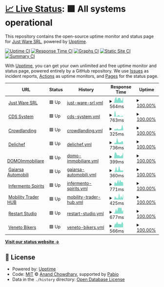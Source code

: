 # [📈 Live Status](https://JustWareSRL.github.io/JustWareUpptime): <!--live status--> **🟩 All systems operational**

This repository contains the open-source uptime monitor and status page for [Just Ware SRL](justware.it), powered by [Upptime](https://github.com/upptime/upptime).

[![Uptime CI](https://github.com/JustWareSRL/JustWareUpptime/workflows/Uptime%20CI/badge.svg)](https://github.com/JustWareSRL/JustWareUpptime/actions?query=workflow%3A%22Uptime+CI%22)
[![Response Time CI](https://github.com/JustWareSRL/JustWareUpptime/workflows/Response%20Time%20CI/badge.svg)](https://github.com/JustWareSRL/JustWareUpptime/actions?query=workflow%3A%22Response+Time+CI%22)
[![Graphs CI](https://github.com/JustWareSRL/JustWareUpptime/workflows/Graphs%20CI/badge.svg)](https://github.com/JustWareSRL/JustWareUpptime/actions?query=workflow%3A%22Graphs+CI%22)
[![Static Site CI](https://github.com/JustWareSRL/JustWareUpptime/workflows/Static%20Site%20CI/badge.svg)](https://github.com/JustWareSRL/JustWareUpptime/actions?query=workflow%3A%22Static+Site+CI%22)
[![Summary CI](https://github.com/JustWareSRL/JustWareUpptime/workflows/Summary%20CI/badge.svg)](https://github.com/JustWareSRL/JustWareUpptime/actions?query=workflow%3A%22Summary+CI%22)

With [Upptime](https://upptime.js.org), you can get your own unlimited and free uptime monitor and status page, powered entirely by a GitHub repository. We use [Issues](https://github.com/JustWareSRL/JustWareUpptime/issues) as incident reports, [Actions](https://github.com/JustWareSRL/JustWareUpptime/actions) as uptime monitors, and [Pages](https://JustWareSRL.github.io/JustWareUpptime) for the status page.

<!--start: status pages-->
<!-- This summary is generated by Upptime (https://github.com/upptime/upptime) -->
<!-- Do not edit this manually, your changes will be overwritten -->
<!-- prettier-ignore -->
| URL | Status | History | Response Time | Uptime |
| --- | ------ | ------- | ------------- | ------ |
| <img alt="" src="https://icons.duckduckgo.com/ip3/justware.it.ico" height="13"> [Just Ware SRL](https://justware.it) | 🟩 Up | [just-ware-srl.yml](https://github.com/JustWareSRL/JustWareUpptime/commits/HEAD/history/just-ware-srl.yml) | <details><summary><img alt="Response time graph" src="./graphs/just-ware-srl/response-time-week.png" height="20"> 564ms</summary><br><a href="https://JustWareSRL.github.io/JustWareUpptime/history/just-ware-srl"><img alt="Response time 564" src="https://img.shields.io/endpoint?url=https%3A%2F%2Fraw.githubusercontent.com%2FJustWareSRL%2FJustWareUpptime%2FHEAD%2Fapi%2Fjust-ware-srl%2Fresponse-time.json"></a><br><a href="https://JustWareSRL.github.io/JustWareUpptime/history/just-ware-srl"><img alt="24-hour response time 564" src="https://img.shields.io/endpoint?url=https%3A%2F%2Fraw.githubusercontent.com%2FJustWareSRL%2FJustWareUpptime%2FHEAD%2Fapi%2Fjust-ware-srl%2Fresponse-time-day.json"></a><br><a href="https://JustWareSRL.github.io/JustWareUpptime/history/just-ware-srl"><img alt="7-day response time 564" src="https://img.shields.io/endpoint?url=https%3A%2F%2Fraw.githubusercontent.com%2FJustWareSRL%2FJustWareUpptime%2FHEAD%2Fapi%2Fjust-ware-srl%2Fresponse-time-week.json"></a><br><a href="https://JustWareSRL.github.io/JustWareUpptime/history/just-ware-srl"><img alt="30-day response time 564" src="https://img.shields.io/endpoint?url=https%3A%2F%2Fraw.githubusercontent.com%2FJustWareSRL%2FJustWareUpptime%2FHEAD%2Fapi%2Fjust-ware-srl%2Fresponse-time-month.json"></a><br><a href="https://JustWareSRL.github.io/JustWareUpptime/history/just-ware-srl"><img alt="1-year response time 564" src="https://img.shields.io/endpoint?url=https%3A%2F%2Fraw.githubusercontent.com%2FJustWareSRL%2FJustWareUpptime%2FHEAD%2Fapi%2Fjust-ware-srl%2Fresponse-time-year.json"></a></details> | <details><summary><a href="https://JustWareSRL.github.io/JustWareUpptime/history/just-ware-srl">100.00%</a></summary><a href="https://JustWareSRL.github.io/JustWareUpptime/history/just-ware-srl"><img alt="All-time uptime 100.00%" src="https://img.shields.io/endpoint?url=https%3A%2F%2Fraw.githubusercontent.com%2FJustWareSRL%2FJustWareUpptime%2FHEAD%2Fapi%2Fjust-ware-srl%2Fuptime.json"></a><br><a href="https://JustWareSRL.github.io/JustWareUpptime/history/just-ware-srl"><img alt="24-hour uptime 100.00%" src="https://img.shields.io/endpoint?url=https%3A%2F%2Fraw.githubusercontent.com%2FJustWareSRL%2FJustWareUpptime%2FHEAD%2Fapi%2Fjust-ware-srl%2Fuptime-day.json"></a><br><a href="https://JustWareSRL.github.io/JustWareUpptime/history/just-ware-srl"><img alt="7-day uptime 100.00%" src="https://img.shields.io/endpoint?url=https%3A%2F%2Fraw.githubusercontent.com%2FJustWareSRL%2FJustWareUpptime%2FHEAD%2Fapi%2Fjust-ware-srl%2Fuptime-week.json"></a><br><a href="https://JustWareSRL.github.io/JustWareUpptime/history/just-ware-srl"><img alt="30-day uptime 100.00%" src="https://img.shields.io/endpoint?url=https%3A%2F%2Fraw.githubusercontent.com%2FJustWareSRL%2FJustWareUpptime%2FHEAD%2Fapi%2Fjust-ware-srl%2Fuptime-month.json"></a><br><a href="https://JustWareSRL.github.io/JustWareUpptime/history/just-ware-srl"><img alt="1-year uptime 100.00%" src="https://img.shields.io/endpoint?url=https%3A%2F%2Fraw.githubusercontent.com%2FJustWareSRL%2FJustWareUpptime%2FHEAD%2Fapi%2Fjust-ware-srl%2Fuptime-year.json"></a></details>
| <img alt="" src="https://icons.duckduckgo.com/ip3/cdssystem.it.ico" height="13"> [CDS System](https://cdssystem.it) | 🟩 Up | [cds-system.yml](https://github.com/JustWareSRL/JustWareUpptime/commits/HEAD/history/cds-system.yml) | <details><summary><img alt="Response time graph" src="./graphs/cds-system/response-time-week.png" height="20"> 763ms</summary><br><a href="https://JustWareSRL.github.io/JustWareUpptime/history/cds-system"><img alt="Response time 763" src="https://img.shields.io/endpoint?url=https%3A%2F%2Fraw.githubusercontent.com%2FJustWareSRL%2FJustWareUpptime%2FHEAD%2Fapi%2Fcds-system%2Fresponse-time.json"></a><br><a href="https://JustWareSRL.github.io/JustWareUpptime/history/cds-system"><img alt="24-hour response time 763" src="https://img.shields.io/endpoint?url=https%3A%2F%2Fraw.githubusercontent.com%2FJustWareSRL%2FJustWareUpptime%2FHEAD%2Fapi%2Fcds-system%2Fresponse-time-day.json"></a><br><a href="https://JustWareSRL.github.io/JustWareUpptime/history/cds-system"><img alt="7-day response time 763" src="https://img.shields.io/endpoint?url=https%3A%2F%2Fraw.githubusercontent.com%2FJustWareSRL%2FJustWareUpptime%2FHEAD%2Fapi%2Fcds-system%2Fresponse-time-week.json"></a><br><a href="https://JustWareSRL.github.io/JustWareUpptime/history/cds-system"><img alt="30-day response time 763" src="https://img.shields.io/endpoint?url=https%3A%2F%2Fraw.githubusercontent.com%2FJustWareSRL%2FJustWareUpptime%2FHEAD%2Fapi%2Fcds-system%2Fresponse-time-month.json"></a><br><a href="https://JustWareSRL.github.io/JustWareUpptime/history/cds-system"><img alt="1-year response time 763" src="https://img.shields.io/endpoint?url=https%3A%2F%2Fraw.githubusercontent.com%2FJustWareSRL%2FJustWareUpptime%2FHEAD%2Fapi%2Fcds-system%2Fresponse-time-year.json"></a></details> | <details><summary><a href="https://JustWareSRL.github.io/JustWareUpptime/history/cds-system">100.00%</a></summary><a href="https://JustWareSRL.github.io/JustWareUpptime/history/cds-system"><img alt="All-time uptime 100.00%" src="https://img.shields.io/endpoint?url=https%3A%2F%2Fraw.githubusercontent.com%2FJustWareSRL%2FJustWareUpptime%2FHEAD%2Fapi%2Fcds-system%2Fuptime.json"></a><br><a href="https://JustWareSRL.github.io/JustWareUpptime/history/cds-system"><img alt="24-hour uptime 100.00%" src="https://img.shields.io/endpoint?url=https%3A%2F%2Fraw.githubusercontent.com%2FJustWareSRL%2FJustWareUpptime%2FHEAD%2Fapi%2Fcds-system%2Fuptime-day.json"></a><br><a href="https://JustWareSRL.github.io/JustWareUpptime/history/cds-system"><img alt="7-day uptime 100.00%" src="https://img.shields.io/endpoint?url=https%3A%2F%2Fraw.githubusercontent.com%2FJustWareSRL%2FJustWareUpptime%2FHEAD%2Fapi%2Fcds-system%2Fuptime-week.json"></a><br><a href="https://JustWareSRL.github.io/JustWareUpptime/history/cds-system"><img alt="30-day uptime 100.00%" src="https://img.shields.io/endpoint?url=https%3A%2F%2Fraw.githubusercontent.com%2FJustWareSRL%2FJustWareUpptime%2FHEAD%2Fapi%2Fcds-system%2Fuptime-month.json"></a><br><a href="https://JustWareSRL.github.io/JustWareUpptime/history/cds-system"><img alt="1-year uptime 100.00%" src="https://img.shields.io/endpoint?url=https%3A%2F%2Fraw.githubusercontent.com%2FJustWareSRL%2FJustWareUpptime%2FHEAD%2Fapi%2Fcds-system%2Fuptime-year.json"></a></details>
| <img alt="" src="https://icons.duckduckgo.com/ip3/crowdlanding.it.ico" height="13"> [Crowdlanding](https://crowdlanding.it) | 🟩 Up | [crowdlanding.yml](https://github.com/JustWareSRL/JustWareUpptime/commits/HEAD/history/crowdlanding.yml) | <details><summary><img alt="Response time graph" src="./graphs/crowdlanding/response-time-week.png" height="20"> 325ms</summary><br><a href="https://JustWareSRL.github.io/JustWareUpptime/history/crowdlanding"><img alt="Response time 325" src="https://img.shields.io/endpoint?url=https%3A%2F%2Fraw.githubusercontent.com%2FJustWareSRL%2FJustWareUpptime%2FHEAD%2Fapi%2Fcrowdlanding%2Fresponse-time.json"></a><br><a href="https://JustWareSRL.github.io/JustWareUpptime/history/crowdlanding"><img alt="24-hour response time 325" src="https://img.shields.io/endpoint?url=https%3A%2F%2Fraw.githubusercontent.com%2FJustWareSRL%2FJustWareUpptime%2FHEAD%2Fapi%2Fcrowdlanding%2Fresponse-time-day.json"></a><br><a href="https://JustWareSRL.github.io/JustWareUpptime/history/crowdlanding"><img alt="7-day response time 325" src="https://img.shields.io/endpoint?url=https%3A%2F%2Fraw.githubusercontent.com%2FJustWareSRL%2FJustWareUpptime%2FHEAD%2Fapi%2Fcrowdlanding%2Fresponse-time-week.json"></a><br><a href="https://JustWareSRL.github.io/JustWareUpptime/history/crowdlanding"><img alt="30-day response time 325" src="https://img.shields.io/endpoint?url=https%3A%2F%2Fraw.githubusercontent.com%2FJustWareSRL%2FJustWareUpptime%2FHEAD%2Fapi%2Fcrowdlanding%2Fresponse-time-month.json"></a><br><a href="https://JustWareSRL.github.io/JustWareUpptime/history/crowdlanding"><img alt="1-year response time 325" src="https://img.shields.io/endpoint?url=https%3A%2F%2Fraw.githubusercontent.com%2FJustWareSRL%2FJustWareUpptime%2FHEAD%2Fapi%2Fcrowdlanding%2Fresponse-time-year.json"></a></details> | <details><summary><a href="https://JustWareSRL.github.io/JustWareUpptime/history/crowdlanding">100.00%</a></summary><a href="https://JustWareSRL.github.io/JustWareUpptime/history/crowdlanding"><img alt="All-time uptime 100.00%" src="https://img.shields.io/endpoint?url=https%3A%2F%2Fraw.githubusercontent.com%2FJustWareSRL%2FJustWareUpptime%2FHEAD%2Fapi%2Fcrowdlanding%2Fuptime.json"></a><br><a href="https://JustWareSRL.github.io/JustWareUpptime/history/crowdlanding"><img alt="24-hour uptime 100.00%" src="https://img.shields.io/endpoint?url=https%3A%2F%2Fraw.githubusercontent.com%2FJustWareSRL%2FJustWareUpptime%2FHEAD%2Fapi%2Fcrowdlanding%2Fuptime-day.json"></a><br><a href="https://JustWareSRL.github.io/JustWareUpptime/history/crowdlanding"><img alt="7-day uptime 100.00%" src="https://img.shields.io/endpoint?url=https%3A%2F%2Fraw.githubusercontent.com%2FJustWareSRL%2FJustWareUpptime%2FHEAD%2Fapi%2Fcrowdlanding%2Fuptime-week.json"></a><br><a href="https://JustWareSRL.github.io/JustWareUpptime/history/crowdlanding"><img alt="30-day uptime 100.00%" src="https://img.shields.io/endpoint?url=https%3A%2F%2Fraw.githubusercontent.com%2FJustWareSRL%2FJustWareUpptime%2FHEAD%2Fapi%2Fcrowdlanding%2Fuptime-month.json"></a><br><a href="https://JustWareSRL.github.io/JustWareUpptime/history/crowdlanding"><img alt="1-year uptime 100.00%" src="https://img.shields.io/endpoint?url=https%3A%2F%2Fraw.githubusercontent.com%2FJustWareSRL%2FJustWareUpptime%2FHEAD%2Fapi%2Fcrowdlanding%2Fuptime-year.json"></a></details>
| <img alt="" src="https://icons.duckduckgo.com/ip3/delichef.it.ico" height="13"> [Delichef](https://delichef.it) | 🟩 Up | [delichef.yml](https://github.com/JustWareSRL/JustWareUpptime/commits/HEAD/history/delichef.yml) | <details><summary><img alt="Response time graph" src="./graphs/delichef/response-time-week.png" height="20"> 736ms</summary><br><a href="https://JustWareSRL.github.io/JustWareUpptime/history/delichef"><img alt="Response time 736" src="https://img.shields.io/endpoint?url=https%3A%2F%2Fraw.githubusercontent.com%2FJustWareSRL%2FJustWareUpptime%2FHEAD%2Fapi%2Fdelichef%2Fresponse-time.json"></a><br><a href="https://JustWareSRL.github.io/JustWareUpptime/history/delichef"><img alt="24-hour response time 736" src="https://img.shields.io/endpoint?url=https%3A%2F%2Fraw.githubusercontent.com%2FJustWareSRL%2FJustWareUpptime%2FHEAD%2Fapi%2Fdelichef%2Fresponse-time-day.json"></a><br><a href="https://JustWareSRL.github.io/JustWareUpptime/history/delichef"><img alt="7-day response time 736" src="https://img.shields.io/endpoint?url=https%3A%2F%2Fraw.githubusercontent.com%2FJustWareSRL%2FJustWareUpptime%2FHEAD%2Fapi%2Fdelichef%2Fresponse-time-week.json"></a><br><a href="https://JustWareSRL.github.io/JustWareUpptime/history/delichef"><img alt="30-day response time 736" src="https://img.shields.io/endpoint?url=https%3A%2F%2Fraw.githubusercontent.com%2FJustWareSRL%2FJustWareUpptime%2FHEAD%2Fapi%2Fdelichef%2Fresponse-time-month.json"></a><br><a href="https://JustWareSRL.github.io/JustWareUpptime/history/delichef"><img alt="1-year response time 736" src="https://img.shields.io/endpoint?url=https%3A%2F%2Fraw.githubusercontent.com%2FJustWareSRL%2FJustWareUpptime%2FHEAD%2Fapi%2Fdelichef%2Fresponse-time-year.json"></a></details> | <details><summary><a href="https://JustWareSRL.github.io/JustWareUpptime/history/delichef">100.00%</a></summary><a href="https://JustWareSRL.github.io/JustWareUpptime/history/delichef"><img alt="All-time uptime 100.00%" src="https://img.shields.io/endpoint?url=https%3A%2F%2Fraw.githubusercontent.com%2FJustWareSRL%2FJustWareUpptime%2FHEAD%2Fapi%2Fdelichef%2Fuptime.json"></a><br><a href="https://JustWareSRL.github.io/JustWareUpptime/history/delichef"><img alt="24-hour uptime 100.00%" src="https://img.shields.io/endpoint?url=https%3A%2F%2Fraw.githubusercontent.com%2FJustWareSRL%2FJustWareUpptime%2FHEAD%2Fapi%2Fdelichef%2Fuptime-day.json"></a><br><a href="https://JustWareSRL.github.io/JustWareUpptime/history/delichef"><img alt="7-day uptime 100.00%" src="https://img.shields.io/endpoint?url=https%3A%2F%2Fraw.githubusercontent.com%2FJustWareSRL%2FJustWareUpptime%2FHEAD%2Fapi%2Fdelichef%2Fuptime-week.json"></a><br><a href="https://JustWareSRL.github.io/JustWareUpptime/history/delichef"><img alt="30-day uptime 100.00%" src="https://img.shields.io/endpoint?url=https%3A%2F%2Fraw.githubusercontent.com%2FJustWareSRL%2FJustWareUpptime%2FHEAD%2Fapi%2Fdelichef%2Fuptime-month.json"></a><br><a href="https://JustWareSRL.github.io/JustWareUpptime/history/delichef"><img alt="1-year uptime 100.00%" src="https://img.shields.io/endpoint?url=https%3A%2F%2Fraw.githubusercontent.com%2FJustWareSRL%2FJustWareUpptime%2FHEAD%2Fapi%2Fdelichef%2Fuptime-year.json"></a></details>
| <img alt="" src="https://icons.duckduckgo.com/ip3/domoimmobiliare.it.ico" height="13"> [DOMOImmobiliare](https://domoimmobiliare.it) | 🟩 Up | [domo-immobiliare.yml](https://github.com/JustWareSRL/JustWareUpptime/commits/HEAD/history/domo-immobiliare.yml) | <details><summary><img alt="Response time graph" src="./graphs/domo-immobiliare/response-time-week.png" height="20"> 399ms</summary><br><a href="https://JustWareSRL.github.io/JustWareUpptime/history/domo-immobiliare"><img alt="Response time 399" src="https://img.shields.io/endpoint?url=https%3A%2F%2Fraw.githubusercontent.com%2FJustWareSRL%2FJustWareUpptime%2FHEAD%2Fapi%2Fdomo-immobiliare%2Fresponse-time.json"></a><br><a href="https://JustWareSRL.github.io/JustWareUpptime/history/domo-immobiliare"><img alt="24-hour response time 399" src="https://img.shields.io/endpoint?url=https%3A%2F%2Fraw.githubusercontent.com%2FJustWareSRL%2FJustWareUpptime%2FHEAD%2Fapi%2Fdomo-immobiliare%2Fresponse-time-day.json"></a><br><a href="https://JustWareSRL.github.io/JustWareUpptime/history/domo-immobiliare"><img alt="7-day response time 399" src="https://img.shields.io/endpoint?url=https%3A%2F%2Fraw.githubusercontent.com%2FJustWareSRL%2FJustWareUpptime%2FHEAD%2Fapi%2Fdomo-immobiliare%2Fresponse-time-week.json"></a><br><a href="https://JustWareSRL.github.io/JustWareUpptime/history/domo-immobiliare"><img alt="30-day response time 399" src="https://img.shields.io/endpoint?url=https%3A%2F%2Fraw.githubusercontent.com%2FJustWareSRL%2FJustWareUpptime%2FHEAD%2Fapi%2Fdomo-immobiliare%2Fresponse-time-month.json"></a><br><a href="https://JustWareSRL.github.io/JustWareUpptime/history/domo-immobiliare"><img alt="1-year response time 399" src="https://img.shields.io/endpoint?url=https%3A%2F%2Fraw.githubusercontent.com%2FJustWareSRL%2FJustWareUpptime%2FHEAD%2Fapi%2Fdomo-immobiliare%2Fresponse-time-year.json"></a></details> | <details><summary><a href="https://JustWareSRL.github.io/JustWareUpptime/history/domo-immobiliare">100.00%</a></summary><a href="https://JustWareSRL.github.io/JustWareUpptime/history/domo-immobiliare"><img alt="All-time uptime 100.00%" src="https://img.shields.io/endpoint?url=https%3A%2F%2Fraw.githubusercontent.com%2FJustWareSRL%2FJustWareUpptime%2FHEAD%2Fapi%2Fdomo-immobiliare%2Fuptime.json"></a><br><a href="https://JustWareSRL.github.io/JustWareUpptime/history/domo-immobiliare"><img alt="24-hour uptime 100.00%" src="https://img.shields.io/endpoint?url=https%3A%2F%2Fraw.githubusercontent.com%2FJustWareSRL%2FJustWareUpptime%2FHEAD%2Fapi%2Fdomo-immobiliare%2Fuptime-day.json"></a><br><a href="https://JustWareSRL.github.io/JustWareUpptime/history/domo-immobiliare"><img alt="7-day uptime 100.00%" src="https://img.shields.io/endpoint?url=https%3A%2F%2Fraw.githubusercontent.com%2FJustWareSRL%2FJustWareUpptime%2FHEAD%2Fapi%2Fdomo-immobiliare%2Fuptime-week.json"></a><br><a href="https://JustWareSRL.github.io/JustWareUpptime/history/domo-immobiliare"><img alt="30-day uptime 100.00%" src="https://img.shields.io/endpoint?url=https%3A%2F%2Fraw.githubusercontent.com%2FJustWareSRL%2FJustWareUpptime%2FHEAD%2Fapi%2Fdomo-immobiliare%2Fuptime-month.json"></a><br><a href="https://JustWareSRL.github.io/JustWareUpptime/history/domo-immobiliare"><img alt="1-year uptime 100.00%" src="https://img.shields.io/endpoint?url=https%3A%2F%2Fraw.githubusercontent.com%2FJustWareSRL%2FJustWareUpptime%2FHEAD%2Fapi%2Fdomo-immobiliare%2Fuptime-year.json"></a></details>
| <img alt="" src="https://icons.duckduckgo.com/ip3/gaiarsa-automobili.com.ico" height="13"> [Gaiarsa Automobili](https://gaiarsa-automobili.com) | 🟩 Up | [gaiarsa-automobili.yml](https://github.com/JustWareSRL/JustWareUpptime/commits/HEAD/history/gaiarsa-automobili.yml) | <details><summary><img alt="Response time graph" src="./graphs/gaiarsa-automobili/response-time-week.png" height="20"> 360ms</summary><br><a href="https://JustWareSRL.github.io/JustWareUpptime/history/gaiarsa-automobili"><img alt="Response time 360" src="https://img.shields.io/endpoint?url=https%3A%2F%2Fraw.githubusercontent.com%2FJustWareSRL%2FJustWareUpptime%2FHEAD%2Fapi%2Fgaiarsa-automobili%2Fresponse-time.json"></a><br><a href="https://JustWareSRL.github.io/JustWareUpptime/history/gaiarsa-automobili"><img alt="24-hour response time 360" src="https://img.shields.io/endpoint?url=https%3A%2F%2Fraw.githubusercontent.com%2FJustWareSRL%2FJustWareUpptime%2FHEAD%2Fapi%2Fgaiarsa-automobili%2Fresponse-time-day.json"></a><br><a href="https://JustWareSRL.github.io/JustWareUpptime/history/gaiarsa-automobili"><img alt="7-day response time 360" src="https://img.shields.io/endpoint?url=https%3A%2F%2Fraw.githubusercontent.com%2FJustWareSRL%2FJustWareUpptime%2FHEAD%2Fapi%2Fgaiarsa-automobili%2Fresponse-time-week.json"></a><br><a href="https://JustWareSRL.github.io/JustWareUpptime/history/gaiarsa-automobili"><img alt="30-day response time 360" src="https://img.shields.io/endpoint?url=https%3A%2F%2Fraw.githubusercontent.com%2FJustWareSRL%2FJustWareUpptime%2FHEAD%2Fapi%2Fgaiarsa-automobili%2Fresponse-time-month.json"></a><br><a href="https://JustWareSRL.github.io/JustWareUpptime/history/gaiarsa-automobili"><img alt="1-year response time 360" src="https://img.shields.io/endpoint?url=https%3A%2F%2Fraw.githubusercontent.com%2FJustWareSRL%2FJustWareUpptime%2FHEAD%2Fapi%2Fgaiarsa-automobili%2Fresponse-time-year.json"></a></details> | <details><summary><a href="https://JustWareSRL.github.io/JustWareUpptime/history/gaiarsa-automobili">100.00%</a></summary><a href="https://JustWareSRL.github.io/JustWareUpptime/history/gaiarsa-automobili"><img alt="All-time uptime 100.00%" src="https://img.shields.io/endpoint?url=https%3A%2F%2Fraw.githubusercontent.com%2FJustWareSRL%2FJustWareUpptime%2FHEAD%2Fapi%2Fgaiarsa-automobili%2Fuptime.json"></a><br><a href="https://JustWareSRL.github.io/JustWareUpptime/history/gaiarsa-automobili"><img alt="24-hour uptime 100.00%" src="https://img.shields.io/endpoint?url=https%3A%2F%2Fraw.githubusercontent.com%2FJustWareSRL%2FJustWareUpptime%2FHEAD%2Fapi%2Fgaiarsa-automobili%2Fuptime-day.json"></a><br><a href="https://JustWareSRL.github.io/JustWareUpptime/history/gaiarsa-automobili"><img alt="7-day uptime 100.00%" src="https://img.shields.io/endpoint?url=https%3A%2F%2Fraw.githubusercontent.com%2FJustWareSRL%2FJustWareUpptime%2FHEAD%2Fapi%2Fgaiarsa-automobili%2Fuptime-week.json"></a><br><a href="https://JustWareSRL.github.io/JustWareUpptime/history/gaiarsa-automobili"><img alt="30-day uptime 100.00%" src="https://img.shields.io/endpoint?url=https%3A%2F%2Fraw.githubusercontent.com%2FJustWareSRL%2FJustWareUpptime%2FHEAD%2Fapi%2Fgaiarsa-automobili%2Fuptime-month.json"></a><br><a href="https://JustWareSRL.github.io/JustWareUpptime/history/gaiarsa-automobili"><img alt="1-year uptime 100.00%" src="https://img.shields.io/endpoint?url=https%3A%2F%2Fraw.githubusercontent.com%2FJustWareSRL%2FJustWareUpptime%2FHEAD%2Fapi%2Fgaiarsa-automobili%2Fuptime-year.json"></a></details>
| <img alt="" src="https://icons.duckduckgo.com/ip3/infermentospirits.it.ico" height="13"> [Infermento Spirits](https://infermentospirits.it) | 🟩 Up | [infermento-spirits.yml](https://github.com/JustWareSRL/JustWareUpptime/commits/HEAD/history/infermento-spirits.yml) | <details><summary><img alt="Response time graph" src="./graphs/infermento-spirits/response-time-week.png" height="20"> 771ms</summary><br><a href="https://JustWareSRL.github.io/JustWareUpptime/history/infermento-spirits"><img alt="Response time 771" src="https://img.shields.io/endpoint?url=https%3A%2F%2Fraw.githubusercontent.com%2FJustWareSRL%2FJustWareUpptime%2FHEAD%2Fapi%2Finfermento-spirits%2Fresponse-time.json"></a><br><a href="https://JustWareSRL.github.io/JustWareUpptime/history/infermento-spirits"><img alt="24-hour response time 771" src="https://img.shields.io/endpoint?url=https%3A%2F%2Fraw.githubusercontent.com%2FJustWareSRL%2FJustWareUpptime%2FHEAD%2Fapi%2Finfermento-spirits%2Fresponse-time-day.json"></a><br><a href="https://JustWareSRL.github.io/JustWareUpptime/history/infermento-spirits"><img alt="7-day response time 771" src="https://img.shields.io/endpoint?url=https%3A%2F%2Fraw.githubusercontent.com%2FJustWareSRL%2FJustWareUpptime%2FHEAD%2Fapi%2Finfermento-spirits%2Fresponse-time-week.json"></a><br><a href="https://JustWareSRL.github.io/JustWareUpptime/history/infermento-spirits"><img alt="30-day response time 771" src="https://img.shields.io/endpoint?url=https%3A%2F%2Fraw.githubusercontent.com%2FJustWareSRL%2FJustWareUpptime%2FHEAD%2Fapi%2Finfermento-spirits%2Fresponse-time-month.json"></a><br><a href="https://JustWareSRL.github.io/JustWareUpptime/history/infermento-spirits"><img alt="1-year response time 771" src="https://img.shields.io/endpoint?url=https%3A%2F%2Fraw.githubusercontent.com%2FJustWareSRL%2FJustWareUpptime%2FHEAD%2Fapi%2Finfermento-spirits%2Fresponse-time-year.json"></a></details> | <details><summary><a href="https://JustWareSRL.github.io/JustWareUpptime/history/infermento-spirits">100.00%</a></summary><a href="https://JustWareSRL.github.io/JustWareUpptime/history/infermento-spirits"><img alt="All-time uptime 100.00%" src="https://img.shields.io/endpoint?url=https%3A%2F%2Fraw.githubusercontent.com%2FJustWareSRL%2FJustWareUpptime%2FHEAD%2Fapi%2Finfermento-spirits%2Fuptime.json"></a><br><a href="https://JustWareSRL.github.io/JustWareUpptime/history/infermento-spirits"><img alt="24-hour uptime 100.00%" src="https://img.shields.io/endpoint?url=https%3A%2F%2Fraw.githubusercontent.com%2FJustWareSRL%2FJustWareUpptime%2FHEAD%2Fapi%2Finfermento-spirits%2Fuptime-day.json"></a><br><a href="https://JustWareSRL.github.io/JustWareUpptime/history/infermento-spirits"><img alt="7-day uptime 100.00%" src="https://img.shields.io/endpoint?url=https%3A%2F%2Fraw.githubusercontent.com%2FJustWareSRL%2FJustWareUpptime%2FHEAD%2Fapi%2Finfermento-spirits%2Fuptime-week.json"></a><br><a href="https://JustWareSRL.github.io/JustWareUpptime/history/infermento-spirits"><img alt="30-day uptime 100.00%" src="https://img.shields.io/endpoint?url=https%3A%2F%2Fraw.githubusercontent.com%2FJustWareSRL%2FJustWareUpptime%2FHEAD%2Fapi%2Finfermento-spirits%2Fuptime-month.json"></a><br><a href="https://JustWareSRL.github.io/JustWareUpptime/history/infermento-spirits"><img alt="1-year uptime 100.00%" src="https://img.shields.io/endpoint?url=https%3A%2F%2Fraw.githubusercontent.com%2FJustWareSRL%2FJustWareUpptime%2FHEAD%2Fapi%2Finfermento-spirits%2Fuptime-year.json"></a></details>
| <img alt="" src="https://icons.duckduckgo.com/ip3/mobilitytraderhub.com.ico" height="13"> [Mobility Trader HUB](https://mobilitytraderhub.com) | 🟩 Up | [mobility-trader-hub.yml](https://github.com/JustWareSRL/JustWareUpptime/commits/HEAD/history/mobility-trader-hub.yml) | <details><summary><img alt="Response time graph" src="./graphs/mobility-trader-hub/response-time-week.png" height="20"> 425ms</summary><br><a href="https://JustWareSRL.github.io/JustWareUpptime/history/mobility-trader-hub"><img alt="Response time 425" src="https://img.shields.io/endpoint?url=https%3A%2F%2Fraw.githubusercontent.com%2FJustWareSRL%2FJustWareUpptime%2FHEAD%2Fapi%2Fmobility-trader-hub%2Fresponse-time.json"></a><br><a href="https://JustWareSRL.github.io/JustWareUpptime/history/mobility-trader-hub"><img alt="24-hour response time 425" src="https://img.shields.io/endpoint?url=https%3A%2F%2Fraw.githubusercontent.com%2FJustWareSRL%2FJustWareUpptime%2FHEAD%2Fapi%2Fmobility-trader-hub%2Fresponse-time-day.json"></a><br><a href="https://JustWareSRL.github.io/JustWareUpptime/history/mobility-trader-hub"><img alt="7-day response time 425" src="https://img.shields.io/endpoint?url=https%3A%2F%2Fraw.githubusercontent.com%2FJustWareSRL%2FJustWareUpptime%2FHEAD%2Fapi%2Fmobility-trader-hub%2Fresponse-time-week.json"></a><br><a href="https://JustWareSRL.github.io/JustWareUpptime/history/mobility-trader-hub"><img alt="30-day response time 425" src="https://img.shields.io/endpoint?url=https%3A%2F%2Fraw.githubusercontent.com%2FJustWareSRL%2FJustWareUpptime%2FHEAD%2Fapi%2Fmobility-trader-hub%2Fresponse-time-month.json"></a><br><a href="https://JustWareSRL.github.io/JustWareUpptime/history/mobility-trader-hub"><img alt="1-year response time 425" src="https://img.shields.io/endpoint?url=https%3A%2F%2Fraw.githubusercontent.com%2FJustWareSRL%2FJustWareUpptime%2FHEAD%2Fapi%2Fmobility-trader-hub%2Fresponse-time-year.json"></a></details> | <details><summary><a href="https://JustWareSRL.github.io/JustWareUpptime/history/mobility-trader-hub">100.00%</a></summary><a href="https://JustWareSRL.github.io/JustWareUpptime/history/mobility-trader-hub"><img alt="All-time uptime 100.00%" src="https://img.shields.io/endpoint?url=https%3A%2F%2Fraw.githubusercontent.com%2FJustWareSRL%2FJustWareUpptime%2FHEAD%2Fapi%2Fmobility-trader-hub%2Fuptime.json"></a><br><a href="https://JustWareSRL.github.io/JustWareUpptime/history/mobility-trader-hub"><img alt="24-hour uptime 100.00%" src="https://img.shields.io/endpoint?url=https%3A%2F%2Fraw.githubusercontent.com%2FJustWareSRL%2FJustWareUpptime%2FHEAD%2Fapi%2Fmobility-trader-hub%2Fuptime-day.json"></a><br><a href="https://JustWareSRL.github.io/JustWareUpptime/history/mobility-trader-hub"><img alt="7-day uptime 100.00%" src="https://img.shields.io/endpoint?url=https%3A%2F%2Fraw.githubusercontent.com%2FJustWareSRL%2FJustWareUpptime%2FHEAD%2Fapi%2Fmobility-trader-hub%2Fuptime-week.json"></a><br><a href="https://JustWareSRL.github.io/JustWareUpptime/history/mobility-trader-hub"><img alt="30-day uptime 100.00%" src="https://img.shields.io/endpoint?url=https%3A%2F%2Fraw.githubusercontent.com%2FJustWareSRL%2FJustWareUpptime%2FHEAD%2Fapi%2Fmobility-trader-hub%2Fuptime-month.json"></a><br><a href="https://JustWareSRL.github.io/JustWareUpptime/history/mobility-trader-hub"><img alt="1-year uptime 100.00%" src="https://img.shields.io/endpoint?url=https%3A%2F%2Fraw.githubusercontent.com%2FJustWareSRL%2FJustWareUpptime%2FHEAD%2Fapi%2Fmobility-trader-hub%2Fuptime-year.json"></a></details>
| <img alt="" src="https://icons.duckduckgo.com/ip3/restartstudio.it.ico" height="13"> [Restart Studio](https://restartstudio.it) | 🟩 Up | [restart-studio.yml](https://github.com/JustWareSRL/JustWareUpptime/commits/HEAD/history/restart-studio.yml) | <details><summary><img alt="Response time graph" src="./graphs/restart-studio/response-time-week.png" height="20"> 677ms</summary><br><a href="https://JustWareSRL.github.io/JustWareUpptime/history/restart-studio"><img alt="Response time 677" src="https://img.shields.io/endpoint?url=https%3A%2F%2Fraw.githubusercontent.com%2FJustWareSRL%2FJustWareUpptime%2FHEAD%2Fapi%2Frestart-studio%2Fresponse-time.json"></a><br><a href="https://JustWareSRL.github.io/JustWareUpptime/history/restart-studio"><img alt="24-hour response time 677" src="https://img.shields.io/endpoint?url=https%3A%2F%2Fraw.githubusercontent.com%2FJustWareSRL%2FJustWareUpptime%2FHEAD%2Fapi%2Frestart-studio%2Fresponse-time-day.json"></a><br><a href="https://JustWareSRL.github.io/JustWareUpptime/history/restart-studio"><img alt="7-day response time 677" src="https://img.shields.io/endpoint?url=https%3A%2F%2Fraw.githubusercontent.com%2FJustWareSRL%2FJustWareUpptime%2FHEAD%2Fapi%2Frestart-studio%2Fresponse-time-week.json"></a><br><a href="https://JustWareSRL.github.io/JustWareUpptime/history/restart-studio"><img alt="30-day response time 677" src="https://img.shields.io/endpoint?url=https%3A%2F%2Fraw.githubusercontent.com%2FJustWareSRL%2FJustWareUpptime%2FHEAD%2Fapi%2Frestart-studio%2Fresponse-time-month.json"></a><br><a href="https://JustWareSRL.github.io/JustWareUpptime/history/restart-studio"><img alt="1-year response time 677" src="https://img.shields.io/endpoint?url=https%3A%2F%2Fraw.githubusercontent.com%2FJustWareSRL%2FJustWareUpptime%2FHEAD%2Fapi%2Frestart-studio%2Fresponse-time-year.json"></a></details> | <details><summary><a href="https://JustWareSRL.github.io/JustWareUpptime/history/restart-studio">100.00%</a></summary><a href="https://JustWareSRL.github.io/JustWareUpptime/history/restart-studio"><img alt="All-time uptime 100.00%" src="https://img.shields.io/endpoint?url=https%3A%2F%2Fraw.githubusercontent.com%2FJustWareSRL%2FJustWareUpptime%2FHEAD%2Fapi%2Frestart-studio%2Fuptime.json"></a><br><a href="https://JustWareSRL.github.io/JustWareUpptime/history/restart-studio"><img alt="24-hour uptime 100.00%" src="https://img.shields.io/endpoint?url=https%3A%2F%2Fraw.githubusercontent.com%2FJustWareSRL%2FJustWareUpptime%2FHEAD%2Fapi%2Frestart-studio%2Fuptime-day.json"></a><br><a href="https://JustWareSRL.github.io/JustWareUpptime/history/restart-studio"><img alt="7-day uptime 100.00%" src="https://img.shields.io/endpoint?url=https%3A%2F%2Fraw.githubusercontent.com%2FJustWareSRL%2FJustWareUpptime%2FHEAD%2Fapi%2Frestart-studio%2Fuptime-week.json"></a><br><a href="https://JustWareSRL.github.io/JustWareUpptime/history/restart-studio"><img alt="30-day uptime 100.00%" src="https://img.shields.io/endpoint?url=https%3A%2F%2Fraw.githubusercontent.com%2FJustWareSRL%2FJustWareUpptime%2FHEAD%2Fapi%2Frestart-studio%2Fuptime-month.json"></a><br><a href="https://JustWareSRL.github.io/JustWareUpptime/history/restart-studio"><img alt="1-year uptime 100.00%" src="https://img.shields.io/endpoint?url=https%3A%2F%2Fraw.githubusercontent.com%2FJustWareSRL%2FJustWareUpptime%2FHEAD%2Fapi%2Frestart-studio%2Fuptime-year.json"></a></details>
| <img alt="" src="https://icons.duckduckgo.com/ip3/venetobikers.it.ico" height="13"> [Veneto Bikers](https://venetobikers.it) | 🟩 Up | [veneto-bikers.yml](https://github.com/JustWareSRL/JustWareUpptime/commits/HEAD/history/veneto-bikers.yml) | <details><summary><img alt="Response time graph" src="./graphs/veneto-bikers/response-time-week.png" height="20"> 566ms</summary><br><a href="https://JustWareSRL.github.io/JustWareUpptime/history/veneto-bikers"><img alt="Response time 566" src="https://img.shields.io/endpoint?url=https%3A%2F%2Fraw.githubusercontent.com%2FJustWareSRL%2FJustWareUpptime%2FHEAD%2Fapi%2Fveneto-bikers%2Fresponse-time.json"></a><br><a href="https://JustWareSRL.github.io/JustWareUpptime/history/veneto-bikers"><img alt="24-hour response time 566" src="https://img.shields.io/endpoint?url=https%3A%2F%2Fraw.githubusercontent.com%2FJustWareSRL%2FJustWareUpptime%2FHEAD%2Fapi%2Fveneto-bikers%2Fresponse-time-day.json"></a><br><a href="https://JustWareSRL.github.io/JustWareUpptime/history/veneto-bikers"><img alt="7-day response time 566" src="https://img.shields.io/endpoint?url=https%3A%2F%2Fraw.githubusercontent.com%2FJustWareSRL%2FJustWareUpptime%2FHEAD%2Fapi%2Fveneto-bikers%2Fresponse-time-week.json"></a><br><a href="https://JustWareSRL.github.io/JustWareUpptime/history/veneto-bikers"><img alt="30-day response time 566" src="https://img.shields.io/endpoint?url=https%3A%2F%2Fraw.githubusercontent.com%2FJustWareSRL%2FJustWareUpptime%2FHEAD%2Fapi%2Fveneto-bikers%2Fresponse-time-month.json"></a><br><a href="https://JustWareSRL.github.io/JustWareUpptime/history/veneto-bikers"><img alt="1-year response time 566" src="https://img.shields.io/endpoint?url=https%3A%2F%2Fraw.githubusercontent.com%2FJustWareSRL%2FJustWareUpptime%2FHEAD%2Fapi%2Fveneto-bikers%2Fresponse-time-year.json"></a></details> | <details><summary><a href="https://JustWareSRL.github.io/JustWareUpptime/history/veneto-bikers">100.00%</a></summary><a href="https://JustWareSRL.github.io/JustWareUpptime/history/veneto-bikers"><img alt="All-time uptime 100.00%" src="https://img.shields.io/endpoint?url=https%3A%2F%2Fraw.githubusercontent.com%2FJustWareSRL%2FJustWareUpptime%2FHEAD%2Fapi%2Fveneto-bikers%2Fuptime.json"></a><br><a href="https://JustWareSRL.github.io/JustWareUpptime/history/veneto-bikers"><img alt="24-hour uptime 100.00%" src="https://img.shields.io/endpoint?url=https%3A%2F%2Fraw.githubusercontent.com%2FJustWareSRL%2FJustWareUpptime%2FHEAD%2Fapi%2Fveneto-bikers%2Fuptime-day.json"></a><br><a href="https://JustWareSRL.github.io/JustWareUpptime/history/veneto-bikers"><img alt="7-day uptime 100.00%" src="https://img.shields.io/endpoint?url=https%3A%2F%2Fraw.githubusercontent.com%2FJustWareSRL%2FJustWareUpptime%2FHEAD%2Fapi%2Fveneto-bikers%2Fuptime-week.json"></a><br><a href="https://JustWareSRL.github.io/JustWareUpptime/history/veneto-bikers"><img alt="30-day uptime 100.00%" src="https://img.shields.io/endpoint?url=https%3A%2F%2Fraw.githubusercontent.com%2FJustWareSRL%2FJustWareUpptime%2FHEAD%2Fapi%2Fveneto-bikers%2Fuptime-month.json"></a><br><a href="https://JustWareSRL.github.io/JustWareUpptime/history/veneto-bikers"><img alt="1-year uptime 100.00%" src="https://img.shields.io/endpoint?url=https%3A%2F%2Fraw.githubusercontent.com%2FJustWareSRL%2FJustWareUpptime%2FHEAD%2Fapi%2Fveneto-bikers%2Fuptime-year.json"></a></details>

<!--end: status pages-->

[**Visit our status website →**](https://JustWareSRL.github.io/JustWareUpptime)

## 📄 License

- Powered by: [Upptime](https://github.com/upptime/upptime)
- Code: [MIT](./LICENSE) © [Anand Chowdhary](https://anandchowdhary.com), supported by [Pabio](https://pabio.com)
- Data in the `./history` directory: [Open Database License](https://opendatacommons.org/licenses/odbl/1-0/)
